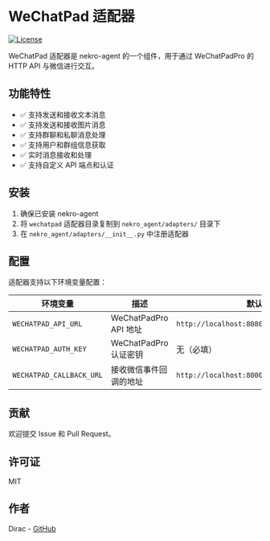 # WeChatPad 适配器

[![License](https://img.shields.io/badge/license-MIT-blue.svg)](https://opensource.org/licenses/MIT)

WeChatPad 适配器是 nekro-agent 的一个组件，用于通过 WeChatPadPro 的 HTTP API 与微信进行交互。

## 功能特性

- ✅ 支持发送和接收文本消息
- ✅ 支持发送和接收图片消息
- ✅ 支持群聊和私聊消息处理
- ✅ 支持用户和群组信息获取
- ✅ 实时消息接收和处理
- ✅ 支持自定义 API 端点和认证

## 安装

1. 确保已安装 nekro-agent
2. 将 `wechatpad` 适配器目录复制到 `nekro_agent/adapters/` 目录下
3. 在 `nekro_agent/adapters/__init__.py` 中注册适配器

## 配置

适配器支持以下环境变量配置：

| 环境变量 | 描述 | 默认值 |
|---------|------|--------|
| `WECHATPAD_API_URL` | WeChatPadPro API 地址 | `http://localhost:8080` |
| `WECHATPAD_AUTH_KEY` | WeChatPadPro 认证密钥 | 无（必填） |
| `WECHATPAD_CALLBACK_URL` | 接收微信事件回调的地址 | `http://localhost:8000/wechatpad/callback` |


## 贡献

欢迎提交 Issue 和 Pull Request。

## 许可证

MIT

## 作者

Dirac - [GitHub](https://github.com/1A7432)
